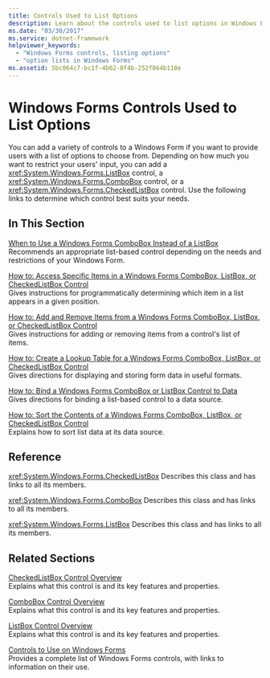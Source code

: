 ```yaml
---
title: Controls Used to List Options
description: Learn about the controls used to list options in Windows Forms, along with the variety of controls that provide users with a list of options. 
ms.date: "03/30/2017"
ms.service: dotnet-framework
helpviewer_keywords: 
  - "Windows Forms controls, listing options"
  - "option lists in Windows Forms"
ms.assetid: 5bc064c7-bc1f-4b62-8f4b-252f864b118e
---
```

# Windows Forms Controls Used to List Options

You can add a variety of controls to a Windows Form if you want to provide users with a list of options to choose from. Depending on how much you want to restrict your users' input, you can add a <xref:System.Windows.Forms.ListBox> control, a <xref:System.Windows.Forms.ComboBox> control, or a <xref:System.Windows.Forms.CheckedListBox> control. Use the following links to determine which control best suits your needs.

## In This Section

[When to Use a Windows Forms ComboBox Instead of a ListBox](when-to-use-a-windows-forms-combobox-instead-of-a-listbox.md)\
Recommends an appropriate list-based control depending on the needs and restrictions of your Windows Form.

[How to: Access Specific Items in a Windows Forms ComboBox, ListBox, or CheckedListBox Control](access-specific-items-in-a-wf-combobox-listbox-or-checkedlistbox.md)\
Gives instructions for programmatically determining which item in a list appears in a given position.

[How to: Add and Remove Items from a Windows Forms ComboBox, ListBox, or CheckedListBox Control](add-and-remove-items-from-a-wf-combobox.md)\
Gives instructions for adding or removing items from a control's list of items.

[How to: Create a Lookup Table for a Windows Forms ComboBox, ListBox, or CheckedListBox Control](create-a-lookup-table-for-a-wf-combobox-listbox.md)\
Gives directions for displaying and storing form data in useful formats.

[How to: Bind a Windows Forms ComboBox or ListBox Control to Data](how-to-bind-a-windows-forms-combobox-or-listbox-control-to-data.md)\
Gives directions for binding a list-based control to a data source.

[How to: Sort the Contents of a Windows Forms ComboBox, ListBox, or CheckedListBox Control](sort-the-contents-of-a-wf-combobox-listbox-or-checkedlistbox-control.md)\
Explains how to sort list data at its data source.

## Reference

<xref:System.Windows.Forms.CheckedListBox>
Describes this class and has links to all its members.

<xref:System.Windows.Forms.ComboBox>
Describes this class and has links to all its members.

<xref:System.Windows.Forms.ListBox>
Describes this class and has links to all its members.

## Related Sections

[CheckedListBox Control Overview](checkedlistbox-control-overview-windows-forms.md)\
Explains what this control is and its key features and properties.

[ComboBox Control Overview](combobox-control-overview-windows-forms.md)\
Explains what this control is and its key features and properties.

[ListBox Control Overview](listbox-control-overview-windows-forms.md)\
Explains what this control is and its key features and properties.

[Controls to Use on Windows Forms](controls-to-use-on-windows-forms.md)\
Provides a complete list of Windows Forms controls, with links to information on their use.
